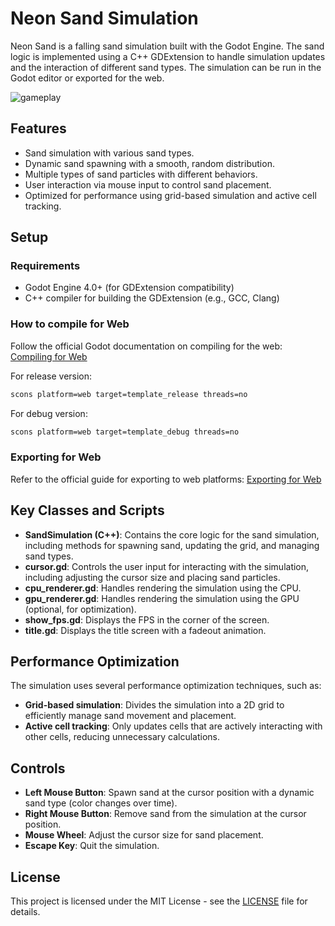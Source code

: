 # Neon Sand Simulation

Neon Sand is a falling sand simulation built with the Godot Engine. The sand logic is implemented using a C++ GDExtension to handle simulation updates and the interaction of different sand types. The simulation can be run in the Godot editor or exported for the web.

![gameplay](assets/ingame.gif)


## Features
- Sand simulation with various sand types.
- Dynamic sand spawning with a smooth, random distribution.
- Multiple types of sand particles with different behaviors.
- User interaction via mouse input to control sand placement.
- Optimized for performance using grid-based simulation and active cell tracking.

## Setup

### Requirements
- Godot Engine 4.0+ (for GDExtension compatibility)
- C++ compiler for building the GDExtension (e.g., GCC, Clang)

### How to compile for Web
Follow the official Godot documentation on compiling for the web:
[Compiling for Web](https://docs.godotengine.org/en/stable/contributing/development/compiling/compiling_for_web.html)

For release version:
```bash
scons platform=web target=template_release threads=no
```

For debug version:
```bash
scons platform=web target=template_debug threads=no
```

### Exporting for Web
Refer to the official guide for exporting to web platforms:
[Exporting for Web](https://docs.godotengine.org/en/latest/tutorials/export/exporting_for_web.html#export-options)

## Key Classes and Scripts

- **SandSimulation (C++)**: Contains the core logic for the sand simulation, including methods for spawning sand, updating the grid, and managing sand types.
- **cursor.gd**: Controls the user input for interacting with the simulation, including adjusting the cursor size and placing sand particles.
- **cpu_renderer.gd**: Handles rendering the simulation using the CPU.
- **gpu_renderer.gd**: Handles rendering the simulation using the GPU (optional, for optimization).
- **show_fps.gd**: Displays the FPS in the corner of the screen.
- **title.gd**: Displays the title screen with a fadeout animation.

## Performance Optimization

The simulation uses several performance optimization techniques, such as:
- **Grid-based simulation**: Divides the simulation into a 2D grid to efficiently manage sand movement and placement.
- **Active cell tracking**: Only updates cells that are actively interacting with other cells, reducing unnecessary calculations.

## Controls

- **Left Mouse Button**: Spawn sand at the cursor position with a dynamic sand type (color changes over time).
- **Right Mouse Button**: Remove sand from the simulation at the cursor position.
- **Mouse Wheel**: Adjust the cursor size for sand placement.
- **Escape Key**: Quit the simulation.

## License

This project is licensed under the MIT License - see the [LICENSE](LICENSE) file for details.
